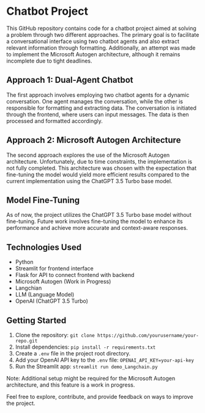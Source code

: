 # Chatbot Project

This GitHub repository contains code for a chatbot project aimed at solving a problem through two different approaches. The primary goal is to facilitate a conversational interface using two chatbot agents and also extract relevant information through formatting. Additionally, an attempt was made to implement the Microsoft Autogen architecture, although it remains incomplete due to tight deadlines.

## Approach 1: Dual-Agent Chatbot

The first approach involves employing two chatbot agents for a dynamic conversation. One agent manages the conversation, while the other is responsible for formatting and extracting data. The conversation is initiated through the frontend, where users can input messages. The data is then processed and formatted accordingly.

## Approach 2: Microsoft Autogen Architecture

The second approach explores the use of the Microsoft Autogen architecture. Unfortunately, due to time constraints, the implementation is not fully completed. This architecture was chosen with the expectation that fine-tuning the model would yield more efficient results compared to the current implementation using the ChatGPT 3.5 Turbo base model.

## Model Fine-Tuning

As of now, the project utilizes the ChatGPT 3.5 Turbo base model without fine-tuning. Future work involves fine-tuning the model to enhance its performance and achieve more accurate and context-aware responses.

## Technologies Used

- Python
- Streamlit for frontend interface
- Flask for API to connect frontend with backend
- Microsoft Autogen (Work in Progress)
- Langchian
- LLM (Language Model)
- OpenAI (ChatGPT 3.5 Turbo)

## Getting Started

1. Clone the repository: `git clone https://github.com/yourusername/your-repo.git`
2. Install dependencies: `pip install -r requirements.txt`
3. Create a `.env` file in the project root directory.
4. Add your OpenAI API key to the `.env` file: `OPENAI_API_KEY=your-api-key`
5. Run the Streamlit app: `streamlit run demo_Langchain.py`

Note: Additional setup might be required for the Microsoft Autogen architecture, and this feature is a work in progress.

Feel free to explore, contribute, and provide feedback on ways to improve the project.
